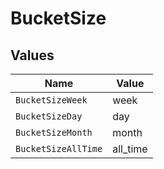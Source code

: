 # BucketSize


## Values

| Name                | Value               |
| ------------------- | ------------------- |
| `BucketSizeWeek`    | week                |
| `BucketSizeDay`     | day                 |
| `BucketSizeMonth`   | month               |
| `BucketSizeAllTime` | all_time            |